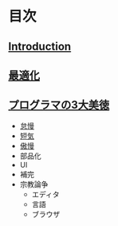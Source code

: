 # 目次

## [Introduction](README.md)
## [最適化](optimization.md)
## [プログラマの3大美徳](three-virtues.md)
   * [怠慢](three-virtues/laziness)
   * [短気](three-virtues/impatience)
   * [傲慢](three-virtues/hubris)
* 部品化
* UI
* 補完
* 宗教論争
   * エディタ
   * 言語
   * ブラウザ

